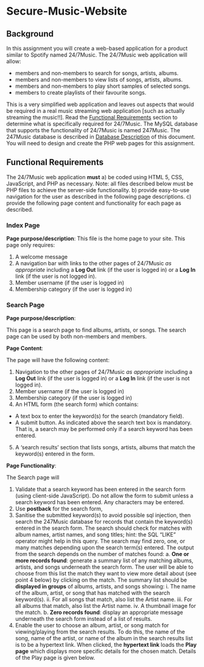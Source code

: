 # Secure-Music-Website

## Background
In this assignment you will create a web-based application for a product similar to Spotify named 24/7Music. The 24/7Music web application will allow:
- members and non-members to search for songs, artists, albums.
- members and non-members to view lists of songs, artists, albums.
- members and non-members to play short samples of selected songs.
- members to create playlists of their favourite songs.

This is a very simplified web application and leaves out aspects that would be required in a real music streaming web application [such as actually streaming the music!!]. Read the [Functional Requirements](#functional-requirements) section to determine what is specifically required for 24/7Music. The MySQL database that supports the functionality of 24/7Music is named 247Music. The 247Music database is described in [Database Description](#databse-description) of this document. You will need to design and create the PHP web pages for
this assignment. 

## Functional Requirements
The 24/7Music web application **must**
a) be coded using HTML 5, CSS, JavaScript, and PHP as necessary. Note: all files described below must be PHP files to
achieve the server-side functionality.
b) provide easy-to-use navigation for the user as described in the following page descriptions.
c) provide the following page content and functionality for each page as described.

### Index Page
**Page purpose/description**:
This file is the home page to your site. This page only requires:
1. A welcome message
2. A navigation bar with links to the other pages of 24/7Music *as appropriate* including a **Log Out** link (if the user is
logged in) or a **Log In** link (if the user is not logged in).
3. Member username (if the user is logged in)
4. Membership category (if the user is logged in)


### Search Page
**Page purpose/description**:

This page is a search page to find albums, artists, or songs. The search page can be used by both non-members and
members.

**Page Content**:

The page will have the following content:
1. Navigation to the other pages of 24/7Music *as appropriate* including a **Log Out** link (if the user is logged in) or a
**Log In** link (if the user is not logged in).
2. Member username (if the user is logged in)
3. Membership category (if the user is logged in)
4. An HTML form (the search form) which contains:
- A text box to enter the keyword(s) for the search (mandatory field).
- A submit button.
As indicated above the search text box is mandatory. That is, a search may be performed only if a search keyword has been entered.
5. A ‘search results’ section that lists songs, artists, albums that match the keyword(s) entered in the form.

**Page Functionality**:

The Search page will

1. Validate that a search keyword has been entered in the search form (using client-side JavaScript). Do not allow the form to submit unless a search keyword has been entered. Any characters may be entered.
2. Use **postback** for the search form,
3. Sanitise the submitted keyword(s) to avoid possible sql injection, then search the 247Music database for records that contain the keyword(s) entered in the search form. The search should check for matches with album names, artist names, and song titles; hint: the SQL “LIKE” operator might help in this query. The search may find zero, one, or many matches depending upon the search term(s) entered. The output from the search depends on the number of matches found:
  a. **One or more records found**: generate a summary list of any matching albums, artists, and songs underneath the search form. The user will be able to choose from this list the match they want to view more detail about (see point 4 below) by clicking on the match. The summary list should be **displayed in groups** of albums, artists, and songs showing:
     i. The name of the album, artist, or song that has matched with the search keyword(s).
     ii. For all songs that match, also list the Artist name.
     iii. For all albums that match, also list the Artist name.
     iv. A thumbnail image for the match.
   b. **Zero records found**: display an appropriate message underneath the search form instead of a list of results.
4. Enable the user to choose an album, artist, or song match for viewing/playing from the search results. To do this, the name of the song, name of the artist, or name of the album in the search results list is to be a hypertext link. When clicked, the **hypertext link** loads the **Play page** which displays more specific details for the chosen match. Details of the Play page is given below.
